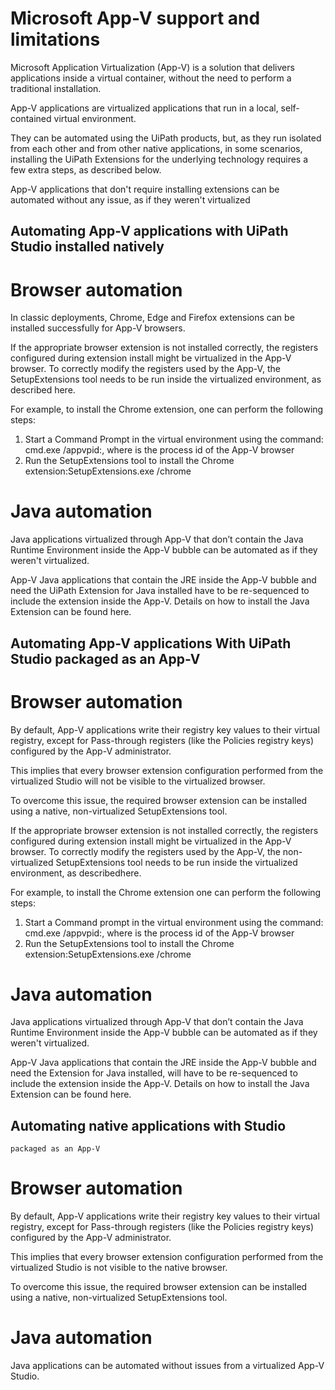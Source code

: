 ﻿# Microsoft App-V support and limitations

Microsoft Application Virtualization (App-V) is a solution that delivers applications inside a virtual container, without the need to perform a traditional installation.

App-V applications are virtualized applications that run in a local, self-contained virtual environment.

They can be automated using the UiPath products, but, as they run isolated from each other and from other native applications, in some scenarios, installing the UiPath Extensions for the underlying technology requires a few extra steps, as described below.

App-V applications that don't require installing extensions can be automated without any issue, as if they weren't virtualized

## Automating App-V applications with UiPath Studio installed natively

# Browser automation

In classic deployments, Chrome, Edge and Firefox extensions can be installed successfully for App-V browsers.

If the appropriate browser extension is not installed correctly, the registers configured during extension install might be virtualized in the App-V browser. To correctly modify the registers used by the App-V, the SetupExtensions tool needs to be run inside the virtualized environment, as described here.

For example, to install the Chrome extension, one can perform the following steps:

1. Start a Command Prompt in the virtual environment using the command: cmd.exe /appvpid:<pid>, where <pid> is the process id of the App-V browser
2. Run the SetupExtensions tool to install the Chrome extension:SetupExtensions.exe /chrome

# Java automation

Java applications virtualized through App-V that don’t contain the Java Runtime Environment inside the App-V bubble can be automated as if they weren't virtualized.

App-V Java applications that contain the JRE inside the App-V bubble and need the UiPath Extension for Java installed have to be re-sequenced to include the extension inside the App-V. Details on how to install the Java Extension can be found here.


## Automating App-V applications With UiPath Studio packaged as an App-V

# Browser automation

By default, App-V applications write their registry key values to their virtual registry, except for Pass-through registers (like the Policies registry keys) configured by the App-V administrator.

This implies that every browser extension configuration performed from the virtualized Studio will not be visible to the virtualized browser.

To overcome this issue, the required browser extension can be installed using a native, non-virtualized SetupExtensions tool.

If the appropriate browser extension is not installed correctly, the registers configured during extension install might be virtualized in the App-V browser. To correctly modify the registers used by the App-V, the non-virtualized SetupExtensions tool needs to be run inside the virtualized environment, as describedhere.

For example, to install the Chrome extension one can perform the following steps:

1. Start a Command prompt in the virtual environment using the command: cmd.exe /appvpid:<pid>, where <pid> is the process id of the App-V browser
2. Run the SetupExtensions tool to install the Chrome extension:SetupExtensions.exe /chrome

# Java automation

Java applications virtualized through App-V that don’t contain the Java Runtime Environment inside the App-V bubble can be automated as if they weren't virtualized.

App-V Java applications that contain the JRE inside the App-V bubble and need the Extension for Java installed, will have to be re-sequenced to include the extension inside the App-V. Details on how to install the Java Extension can be found here.


## Automating native applications with Studio
    packaged as an App-V

# Browser automation

By default, App-V applications write their registry key values to their virtual registry, except for Pass-through registers (like the Policies registry keys) configured by the App-V administrator.

This implies that every browser extension configuration performed from the virtualized Studio is
        not visible to the native browser.

To overcome this issue, the required browser extension can be installed using a native, non-virtualized SetupExtensions tool.

# Java automation

Java applications can be automated without issues from a virtualized App-V Studio.

